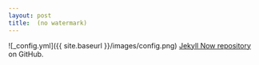 ```yaml
---
layout: post
title:  (no watermark)
---
```




![_config.yml]({{ site.baseurl }}/images/config.png)
 [Jekyll Now repository](https://github.com/barryclark/jekyll-now) on GitHub.
